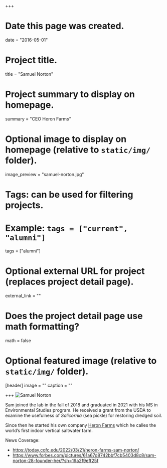 +++
# Date this page was created.
date = "2016-05-01"

# Project title.
title = "Samuel Norton"

# Project summary to display on homepage.
summary = "CEO Heron Farms"

# Optional image to display on homepage (relative to `static/img/` folder).
image_preview = "samuel-norton.jpg"

# Tags: can be used for filtering projects.
# Example: `tags = ["current", "alumni"]`
tags = ["alumni"]

# Optional external URL for project (replaces project detail page).
external_link = ""

# Does the project detail page use math formatting?
math = false

# Optional featured image (relative to `static/img/` folder).
[header]
image = ""
caption = ""

+++
![Samuel Norton](/img/samuel-norton.jpg)


Sam joined the lab in the fall of 2018 and graduated in 2021 with his MS in
Environmental Studies program. He received a grant from the USDA to examine the
usefulness of *Salicornia* (sea pickle) for restoring dredged soil.

Since then he started his own company [Heron Farms](https://www.heronfarms.com/)
which he calles the world’s first indoor vertical saltwater farm.

News Coverage:
* https://today.cofc.edu/2022/03/21/heron-farms-sam-norton/
* https://www.forbes.com/pictures/61a67d8742bbf7cb5403d8c8/sam-norton-28-founder-her/?sh=19a2f9eff25f


